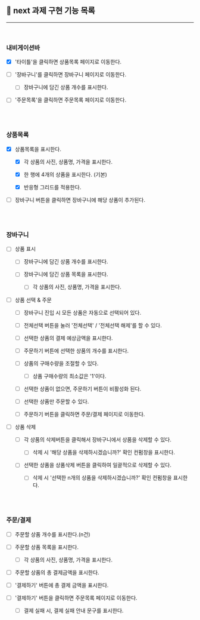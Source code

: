 ## 📝 next 과제 구현 기능 목록

---

<br/>

### 내비게이션바

- [x] '타이틀'을 클릭하면 상품목록 페이지로 이동한다.

- [ ] '장바구니'를 클릭하면 장바구니 페이지로 이동한다.

  - [ ] 장바구니에 담긴 상품 개수를 표시한다.

- [ ] '주문목록'을 클릭하면 주문목록 페이지로 이동한다.

<br/><br/>

### 상품목록

- [x] 상품목록을 표시한다.

  - [x] 각 상품의 사진, 상품명, 가격을 표시한다.

  - [x] 한 행에 4개의 상품을 표시한다. (기본)

  - [x] 반응형 그리드를 적용한다.

- [ ] 장바구니 버튼을 클릭하면 장바구니에 해당 상품이 추가된다.

<br/><br/>

### 장바구니

- [ ] 상품 표시

  - [ ] 장바구니에 담긴 상품 개수를 표시한다.

  - [ ] 장바구니에 담긴 상품 목록을 표시한다.

    - [ ] 각 상품의 사진, 상품명, 가격을 표시한다.

- [ ] 상품 선택 & 주문

  - [ ] 장바구니 진입 시 모든 상품은 자동으로 선택되어 있다.

  - [ ] 전체선택 버튼을 눌러 '전체선택' / '전체선택 해제'를 할 수 있다.

  - [ ] 선택한 상품의 결제 예상금액을 표시한다.

  - [ ] 주문하기 버튼에 선택한 상품의 개수를 표시한다.

  - [ ] 상품의 구매수량을 조절할 수 있다.

    - [ ] 상품 구매수량의 최소값은 '1'이다.

  - [ ] 선택한 상품이 없으면, 주문하기 버튼이 비활성화 된다.

  - [ ] 선택한 상품만 주문할 수 있다.

  - [ ] 주문하기 버튼을 클릭하면 주문/결제 페이지로 이동한다.

- [ ] 상품 삭제

  - [ ] 각 상품의 삭제버튼을 클릭해서 장바구니에서 상품을 삭제할 수 있다.

    - [ ] 삭제 시 '해당 상품을 삭제하시겠습니까?' 확인 컨펌창을 표시한다.

  - [ ] 선택한 상품을 상품삭제 버튼을 클릭하여 일괄적으로 삭제할 수 있다.

    - [ ] 삭제 시 '선택한 n개의 상품을 삭제하시겠습니까?' 확인 컨펌창을 표시한다.

<br/><br/>

### 주문/결제

- [ ] 주문할 상품 개수를 표시한다.(n건)

- [ ] 주문할 상품 목록을 표시한다.

  - [ ] 각 상품의 사진, 상품명, 가격을 표시한다.

- [ ] 주문할 상품의 총 결제금액을 표시한다.

- [ ] '결제하기' 버튼에 총 결제 금액을 표시한다.

- [ ] '결제하기' 버튼을 클릭하면 주문목록 페이지로 이동한다.

  - [ ] 결제 실패 시, 결제 실패 안내 문구를 표시한다.
